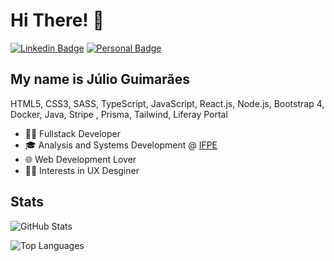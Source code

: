 
<h1>Hi There! 👋</h1>

[![Linkedin Badge](https://img.shields.io/badge/-LinkedIn-6633cc?style=flat-square&logo=Linkedin&logoColor=white&link=https://https://www.linkedin.com/in/j%C3%BAlio-guimar%C3%A3es-183110162/)](https://www.linkedin.com/in/j%C3%BAlio-guimar%C3%A3es-183110162/)
[![Personal Badge](https://img.shields.io/badge/-Website-6633cc?style=flat-square&logo=Me&logoColor=white&link=https://www.fernandakipper.com/)](https://portiflio-ocesar9.vercel.app/)

## My name is Júlio Guimarães
 HTML5, CSS3, SASS, TypeScript, JavaScript, React.js, Node.js, Bootstrap 4, Docker, Java, Stripe , Prisma, Tailwind, Liferay Portal
- 🧑‍💻 Fullstack Developer
- 🎓 Analysis and Systems Development @ [IFPE](https://portal.ifpe.edu.br/recife/)
- 🌐 Web Development Lover
- 🧑‍🎨 Interests in UX Desginer 

## Stats

![GitHub Stats](https://github-readme-stats.vercel.app/api?username=ocesar9&show_icons=true&theme=midnight-purple&include_all_commits=true&count_private=true)

![Top Languages](https://github-readme-stats.vercel.app/api/top-langs/?username=ocesar9&layout=compact&langs_count=7&theme=midnight-purple)

